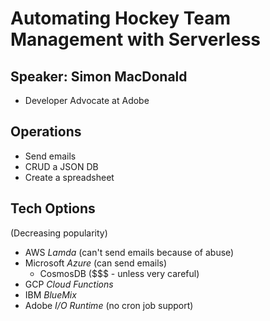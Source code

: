 # Automating Hockey Team Management with Serverless

## Speaker: Simon MacDonald

- Developer Advocate at Adobe

## Operations

- Send emails
- CRUD a JSON DB
- Create a spreadsheet

## Tech Options

(Decreasing popularity)

- AWS _Lamda_ (can't send emails because of abuse)
- Microsoft _Azure_ (can send emails)
  - CosmosDB ($$$ - unless very careful)
- GCP _Cloud Functions_
- IBM _BlueMix_
- Adobe _I/O Runtime_ (no cron job support)